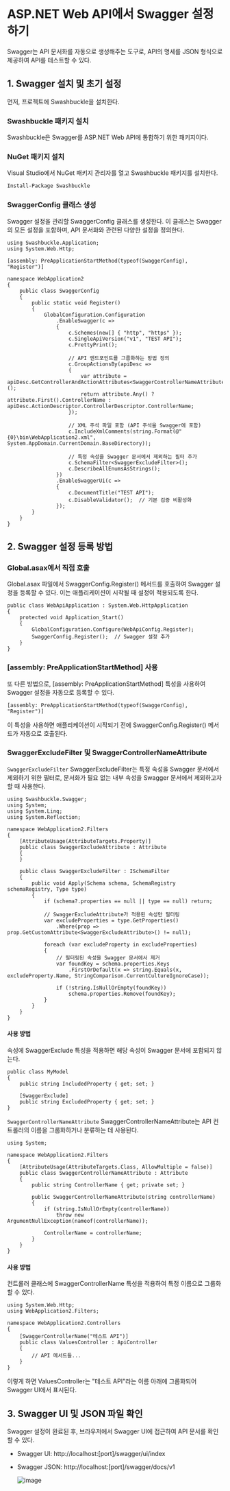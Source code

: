
# ASP.NET Web API에서 Swagger 설정하기

Swagger는 API 문서화를 자동으로 생성해주는 도구로, API의 명세를 JSON 형식으로 제공하여 API를 테스트할 수 있다.

## 1. Swagger 설치 및 초기 설정

먼저, 프로젝트에 Swashbuckle을 설치한다.

### Swashbuckle 패키지 설치

Swashbuckle은 Swagger를 ASP.NET Web API에 통합하기 위한 패키지이다.

### NuGet 패키지 설치

Visual Studio에서 NuGet 패키지 관리자를 열고 Swashbuckle 패키지를 설치한다.

```bash
Install-Package Swashbuckle
```

### SwaggerConfig 클래스 생성
Swagger 설정을 관리할 SwaggerConfig 클래스를 생성한다.
이 클래스는 Swagger의 모든 설정을 포함하며, API 문서화와 관련된 다양한 설정을 정의한다.

```
using Swashbuckle.Application;
using System.Web.Http;

[assembly: PreApplicationStartMethod(typeof(SwaggerConfig), "Register")]

namespace WebApplication2
{
    public class SwaggerConfig
    {
        public static void Register()
        {
            GlobalConfiguration.Configuration
                .EnableSwagger(c =>
                {
                    c.Schemes(new[] { "http", "https" });
                    c.SingleApiVersion("v1", "TEST API");
                    c.PrettyPrint();

                    // API 엔드포인트를 그룹화하는 방법 정의
                    c.GroupActionsBy(apiDesc =>
                    {
                        var attribute = apiDesc.GetControllerAndActionAttributes<SwaggerControllerNameAttribute>();
                        return attribute.Any() ? attribute.First().ControllerName : apiDesc.ActionDescriptor.ControllerDescriptor.ControllerName;
                    });

                    // XML 주석 파일 포함 (API 주석을 Swagger에 포함)
                    c.IncludeXmlComments(string.Format(@"{0}\bin\WebApplication2.xml", System.AppDomain.CurrentDomain.BaseDirectory));

                    // 특정 속성을 Swagger 문서에서 제외하는 필터 추가
                    c.SchemaFilter<SwaggerExcludeFilter>();
                    c.DescribeAllEnumsAsStrings();
                })
                .EnableSwaggerUi(c =>
                {
                    c.DocumentTitle("TEST API");
                    c.DisableValidator();  // 기본 검증 비활성화
                });
        }
    }
}
```

## 2.  Swagger 설정 등록 방법
### Global.asax에서 직접 호출
Global.asax 파일에서 SwaggerConfig.Register() 메서드를 호출하여 Swagger 설정을 등록할 수 있다. 이는 애플리케이션이 시작될 때 설정이 적용되도록 한다.

```
public class WebApiApplication : System.Web.HttpApplication
{
    protected void Application_Start()
    {
        GlobalConfiguration.Configure(WebApiConfig.Register);
        SwaggerConfig.Register();  // Swagger 설정 추가
    }
}
```
### [assembly: PreApplicationStartMethod] 사용
또 다른 방법으로, [assembly: PreApplicationStartMethod] 특성을 사용하여 Swagger 설정을 자동으로 등록할 수 있다.

```
[assembly: PreApplicationStartMethod(typeof(SwaggerConfig), "Register")]
```

이 특성을 사용하면 애플리케이션이 시작되기 전에 SwaggerConfig.Register() 메서드가 자동으로 호출된다.

### SwaggerExcludeFilter 및 SwaggerControllerNameAttribute
`SwaggerExcludeFilter`
SwaggerExcludeFilter는 특정 속성을 Swagger 문서에서 제외하기 위한 필터로, 문서화가 필요 없는 내부 속성을 Swagger 문서에서 제외하고자 할 때 사용한다.

```
using Swashbuckle.Swagger;
using System;
using System.Linq;
using System.Reflection;

namespace WebApplication2.Filters
{
    [AttributeUsage(AttributeTargets.Property)]
    public class SwaggerExcludeAttribute : Attribute
    {
    }

    public class SwaggerExcludeFilter : ISchemaFilter
    {
        public void Apply(Schema schema, SchemaRegistry schemaRegistry, Type type)
        {
            if (schema?.properties == null || type == null) return;

            // SwaggerExcludeAttribute가 적용된 속성만 필터링
            var excludeProperties = type.GetProperties()
                .Where(prop => prop.GetCustomAttribute<SwaggerExcludeAttribute>() != null);

            foreach (var excludeProperty in excludeProperties)
            {
                // 필터링된 속성을 Swagger 문서에서 제거
                var foundKey = schema.properties.Keys
                    .FirstOrDefault(x => string.Equals(x, excludeProperty.Name, StringComparison.CurrentCultureIgnoreCase));

                if (!string.IsNullOrEmpty(foundKey))
                    schema.properties.Remove(foundKey);
            }
        }
    }
}
````

#### 사용 방법
속성에 SwaggerExclude 특성을 적용하면 해당 속성이 Swagger 문서에 포함되지 않는다.

```
public class MyModel
{
    public string IncludedProperty { get; set; }

    [SwaggerExclude]
    public string ExcludedProperty { get; set; }
}
```

`SwaggerControllerNameAttribute`
SwaggerControllerNameAttribute는 API 컨트롤러의 이름을 그룹화하거나 분류하는 데 사용된다.

```
using System;

namespace WebApplication2.Filters
{
    [AttributeUsage(AttributeTargets.Class, AllowMultiple = false)]
    public class SwaggerControllerNameAttribute : Attribute
    {
        public string ControllerName { get; private set; }

        public SwaggerControllerNameAttribute(string controllerName)
        {
            if (string.IsNullOrEmpty(controllerName))
                throw new ArgumentNullException(nameof(controllerName));

            ControllerName = controllerName;
        }
    }
}
```
#### 사용 방법
컨트롤러 클래스에 SwaggerControllerName 특성을 적용하여 특정 이름으로 그룹화할 수 있다.

```
using System.Web.Http;
using WebApplication2.Filters;

namespace WebApplication2.Controllers
{
    [SwaggerControllerName("테스트 API")]
    public class ValuesController : ApiController
    {
        // API 메서드들...
    }
}
```
이렇게 하면 ValuesController는 "테스트 API"라는 이름 아래에 그룹화되어 Swagger UI에서 표시된다.

## 3. Swagger UI 및 JSON 파일 확인
Swagger 설정이 완료된 후, 브라우저에서 Swagger UI에 접근하여 API 문서를 확인할 수 있다.

- Swagger UI: http://localhost:[port]/swagger/ui/index
- Swagger JSON: http://localhost:[port]/swagger/docs/v1

  ![image](https://github.com/user-attachments/assets/7cdebda8-b2ba-4d47-9147-79ba66b43aaa)
